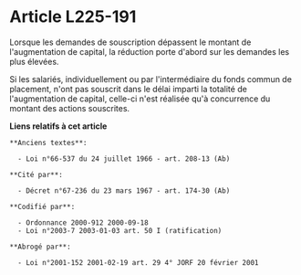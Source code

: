 # Article L225-191

Lorsque les demandes de souscription dépassent le montant de l'augmentation de capital, la réduction porte d'abord sur les
demandes les plus élevées.

Si les salariés, individuellement ou par l'intermédiaire du fonds commun de placement, n'ont pas souscrit dans le délai
imparti la totalité de l'augmentation de capital, celle-ci n'est réalisée qu'à concurrence du montant des actions souscrites.

**Liens relatifs à cet article**

	**Anciens textes**:

	  - Loi n°66-537 du 24 juillet 1966 - art. 208-13 (Ab)

	**Cité par**:

	  - Décret n°67-236 du 23 mars 1967 - art. 174-30 (Ab)

	**Codifié par**:

	  - Ordonnance 2000-912 2000-09-18
	  - Loi n°2003-7 2003-01-03 art. 50 I (ratification)

	**Abrogé par**:

	  - Loi n°2001-152 2001-02-19 art. 29 4° JORF 20 février 2001
